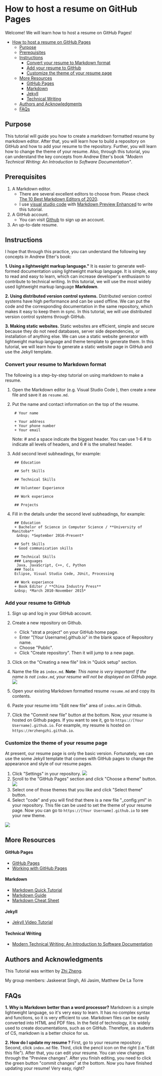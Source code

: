 # How to host a resume on GitHub Pages
Welcome! We will learn how to host a resume on GitHub Pages!
- [How to host a resume on GitHub Pages](#how-to-host-a-resume-on-github-pages)
  - [Purpose](#purpose)
  - [Prerequisites](#prerequisites)
  - [Instructions](#instructions)
      - [Convert your resume to Markdown format](#convert-your-resume-to-markdown-format)
      - [Add your resume to GitHub](#add-your-resume-to-github)
      - [Customize the theme of your resume page](#customize-the-theme-of-your-resume-page)
  - [More Resources](#more-resources)
      - [GitHub Pages](#github-pages)
      - [Markdown](#markdown)
      - [Jekyll](#jekyll)
      - [Technical Writing](#technical-writing)
  - [Authors and Acknowledgments](#authors-and-acknowledgments)
  - [FAQs](#faqs)
     

## Purpose
This tutorial will guide you how to create a markdown formatted resume by markdown editor. After that, you will learn how to build a repository on GitHub and how to add your resume to the repository. Further, you will learn how to change the theme of your resume. 
Also, through this tutorial, you can understand the key concepts from Andrew Etter's book *"Modern Technical Writing: An Introduction to Software Documentation"*.

## Prerequisites
1. A Markdown editor.
   + There are several excellent editors to choose from. Please check [The 10 Best Markdown Editors of 2020](https://www.shopify.com/partners/blog/10-of-the-best-markdown-editors).
   + I use [visual studio code](https://code.visualstudio.com/) with [Markdown Preview Enhanced](https://marketplace.visualstudio.com/items?itemName=shd101wyy.markdown-preview-enhanced) to write this tutorial.
2. A GitHub account.
   + You can visit [Github](https://github.com/) to sign up an account.
3. An up-to-date resume.


## Instructions
I hope that through this practice, you can understand the following key concepts in Andrew Etter's book: 

 **1. Using a lightweight markup language."** It is easier to generate well-formed documentation using lightweight markup language. It is simple, easy to read and easy to learn, which can increase developer's enthusiasm to contribute to technical writing. In this tutorial, we will use the most widely used lightweight markup language **Markdown**. 

 **2. Using distributed version control systems.**  Distributed version control systems have high performance and can be used offline. We can put the code and the corresponding documentation in the same repository, which makes it easy to keep them in sync. In this tutorial, we will use distributed version control systems through GitHub.

 **3. Making static websites.** Static websites are efficient, simple and secure because they do not need databases, server side dependencies, or installation of anything else. We can use a static website generator with lightweight markup language and theme template to generate them. In this tutorial, we will learn how to generate a static website page in GitHub and use the Jekyll template.


### Convert your resume to Markdown format

The following is a step-by-step tutorial on using markdown to make a resume.

1. Open the Markdown editor (e.g. Visual Studio Code ), then create a new file and save it as `resume.md`.
   
2. Put the name and contact information on the top of the resume.
   ```
    # Your name

    + Your address
    + Your phone number
    + Your email

   ```
   Note: # and a space indicate  the biggest header. You can use 1-6 # to indicate  all levels of headers, and 6 # is the smallest header.
   
3. Add second level subheadings, for example:
   
   ```
    ## Education

    ## Soft Skills

    ## Technical Skills

    ## Volunteer Experience

    ## Work experience

    ## Projects

   ```

4. Fill in the details under the second level subheadings, for example:

   ```
    ## Education
    + Bachelor of Science in Computer Science / **University of Manitoba**
     &nbsp; *September 2016-Present* 

    ## Soft Skills
    + Good communication skills

    ## Technical Skills
    ### Languages
     Java, JavaScript, C++, C, Python
    ### Tools
    Eclipse, Visual Studio Code, JUnit, Processing

    ## Work experience
    + Book Editor / **China Industry Press**
    &nbsp; *March 2010-November 2015* 

   ```

  ### Add your resume to GitHub
  1. Sign up and log in your GitHub account.

  2. Create a new repository on Github.
     * Click "strat a project" on your GitHub home page.
     * Enter "[Your Username].github.io" in the blank space of Repository name.
     * Choose "Public".
     * Click "Create repository". Then it will jump to a new page.
  3. Click on the "Creating a new file" link in "Quick setup" section.
  4. Name the file as `index.md`. 
   **Note**: *This name is very important! If the name is not `index.md`, your resume will not be displayed on GitHub page.*
  ![](images/createindexmd.gif)
  
  5. Open your existing Markdown formatted resume `resume.md` and copy its contents.
  6. Paste your resume into "Edit new file" area of `index.md` in Github.
  7. Click the "Commit new file" button at the bottom.
   Now, your resume is hosted on Github pages. If you want to see it, go to `https://[Your Username].github.io`. For example, my resume is hosted on `https://mrzhengzhi.github.io`.

   ### Customize the theme of your resume page
At present, our resume page is only the basic version. Fortunately, we can use the some Jekyll template that comes with GitHub pages to change the appearance and style of our resume pages.
  1. Click  "Settings" in your repository.
   ![](images/settings.png)
  2. Scroll to the "GitHub Pages" section and click "Choose a theme" button.
   ![](images/choosetheme.png)
  3. Select one of those themes that you like and click "Select theme" button.
  4. Select "code" and you will find that there is a new file "_config.yml" in your repository. This file can be used to set the theme of your resume page. Now you can go to `https://[Your Username].github.io` to see your new theme.

![](images/resume.gif)

   
## More Resources
#### GitHub Pages
+ [GitHub Pages](https://pages.github.com/)
+ [Working with GitHub Pages](https://docs.github.com/en/free-pro-team@latest/github/working-with-github-pages)
#### Markdown
+ [Markdown Quick Tutorial](https://helloacm.com/markdown-markup-language-quick-tutorial/)
+ [Markdown Guide](https://www.markdownguide.org/getting-started)
+ [Markdown Cheat Sheet](https://www.markdownguide.org/cheat-sheet)
#### Jekyll
+ [Jekyll Video Tutorial](https://www.youtube.com/playlist?list=PLLAZ4kZ9dFpOPV5C5Ay0pHaa0RJFhcmcB)
#### Technical Writing
+ [Modern Technical Writing: An Introduction to Software Documentation](https://www.amazon.ca/Modern-Technical-Writing-Introduction-Documentation-ebook/dp/B01A2QL9SS)

## Authors and Acknowledgments
This Tutorial was written by [Zhi Zheng](https://github.com/mrzhengzhi).


My group members:
 Jaskeerat Singh, Ali Jasim, Matthew De La Torre



## FAQs
**1. Why is Markdown better than a word processor?**
Markdown is a simple lightweight language, so it's very easy to learn. It has no complex syntax and functions, so it is very efficient to use. Markdown files can be easily converted into HTML and PDF files. In the field of technology, it is widely used to create documentations, such as on GitHub. Therefore, as students of CS, markdown is a better choice for us.

**2. How do I update my resume ?**
First, go to your resume repository. Second, click `index.md` file. Third, click the pencil icon on the right (i.e."Edit this file"). After that, you can edit your resume. You can view changes through the "Preview changes". After you finish editing, you need to click the green button "commit changes" at the bottom. Now you have finished updating your resume! Very easy, right?
